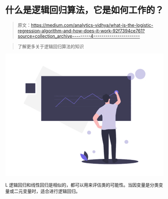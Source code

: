 # 什么是逻辑回归算法，它是如何工作的？

> 原文：<https://medium.com/analytics-vidhya/what-is-the-logistic-regression-algorithm-and-how-does-it-work-92f7394ce761?source=collection_archive---------4----------------------->

> 了解更多关于逻辑回归算法的知识

![](img/b891ee9d842d607d881e5f2b1b78c7f2.png)

L 逻辑回归和线性回归是相似的，都可以用来评估类的可能性。当因变量是分类变量或二元变量时，适合进行逻辑回归。